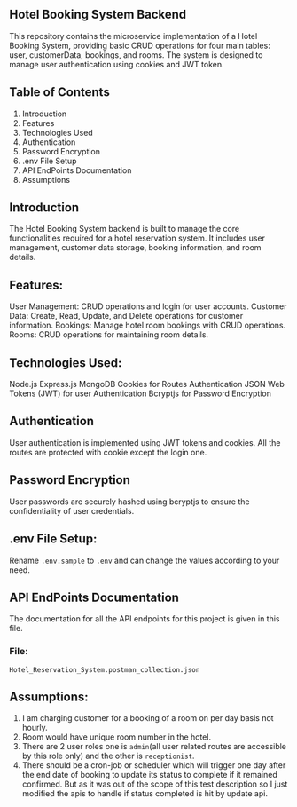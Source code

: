 ## Hotel Booking System Backend

This repository contains the microservice implementation of a Hotel Booking System, providing basic CRUD operations for four main tables: user, customerData, bookings, and rooms. The system is designed to manage user authentication using cookies and JWT token.

## Table of Contents

1. Introduction
2. Features
3. Technologies Used
4. Authentication
5. Password Encryption
6. .env File Setup
7. API EndPoints Documentation
8. Assumptions

## Introduction

The Hotel Booking System backend is built to manage the core functionalities required for a hotel reservation system. It includes user management, customer data storage, booking information, and room details.

## Features:

User Management: CRUD operations and login for user accounts.
Customer Data: Create, Read, Update, and Delete operations for customer information.
Bookings: Manage hotel room bookings with CRUD operations.
Rooms: CRUD operations for maintaining room details.

## Technologies Used:

Node.js
Express.js
MongoDB
Cookies for Routes Authentication
JSON Web Tokens (JWT) for user Authentication
Bcryptjs for Password Encryption

## Authentication

User authentication is implemented using JWT tokens and cookies. All the routes are protected with cookie except the login one.

## Password Encryption

User passwords are securely hashed using bcryptjs to ensure the confidentiality of user credentials.

## .env File Setup:

Rename `.env.sample` to `.env` and can change the values according to your need.

## API EndPoints Documentation

The documentation for all the API endpoints for this project is given in this file.

### File:

```
Hotel_Reservation_System.postman_collection.json
```

## Assumptions:

1. I am charging customer for a booking of a room on per day basis not hourly.
2. Room would have unique room number in the hotel.
3. There are 2 user roles one is `admin`(all user related routes are accessible by this role only) and the other is `receptionist`.
4. There should be a cron-job or scheduler which will trigger one day after the end date of booking to update its status to complete if it remained confirmed. But as it was out of the scope of this test description so I just modified the apis to handle if status completed is hit by update api.
